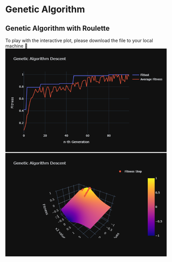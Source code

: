 # Genetic Algorithm
## Genetic Algorithm with Roulette

To play with the interactive plot, please download the file to your local machine 🙂
<br>
![Plot](plot.png)
![Surface Plot](contour.png)


